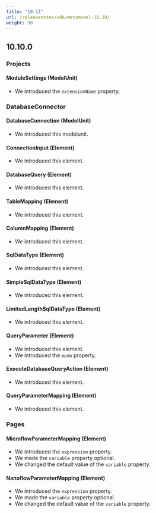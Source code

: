 ```yaml
---
title: "10.11"
url: /releasenotes/sdk/metamodel-10.10/
weight: 90
---
```


## 10.10.0

### Projects

#### ModuleSettings (ModelUnit)

* We introduced the `extensionName` property. 

### DatabaseConnector

#### DatabaseConnection (ModelUnit)

* We introduced this modelunit.

#### ConnectionInput (Element)

* We introduced this element.

#### DatabaseQuery (Element)

* We introduced this element.

#### TableMapping (Element)

* We introduced this element.

#### ColumnMapping (Element)

* We introduced this element.

#### SqlDataType (Element)

* We introduced this element.

#### SimpleSqlDataType (Element)

* We introduced this element.

#### LimitedLengthSqlDataType (Element)

* We introduced this element.

#### QueryParameter (Element)

* We introduced this element.
* We introduced the `mode` property. 

#### ExecuteDatabaseQueryAction (Element)

* We introduced this element.

#### QueryParameterMapping (Element)

* We introduced this element.

### Pages

#### MicroflowParameterMapping (Element)

* We introduced the `expression` property. 
* We made the `variable` property optional.
* We changed the default value of the `variable` property.

#### NanoflowParameterMapping (Element)

* We introduced the `expression` property. 
* We made the `variable` property optional.
* We changed the default value of the `variable` property.
